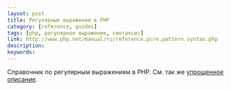 ```yaml
---
layout: post
title: Регулярные выражения в PHP
category: [reference, guides]
tags: [php, регулярное выражение, синтаксис]
link: http://www.php.net/manual/ru/reference.pcre.pattern.syntax.php
description:
keywords:
---
```


<p>Справочник по регулярным выражениям в PHP. См. так же <a href="http://www.php.su/lessons/?lesson_17">упрощенное описание</a>.</p>
